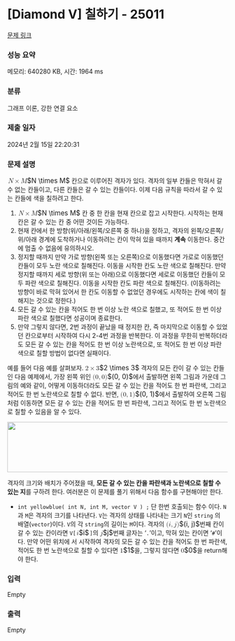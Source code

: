 # [Diamond V] 칠하기 - 25011 

[문제 링크](https://www.acmicpc.net/problem/25011) 

### 성능 요약

메모리: 640280 KB, 시간: 1964 ms

### 분류

그래프 이론, 강한 연결 요소

### 제출 일자

2024년 2월 15일 22:20:31

### 문제 설명

<p><mjx-container class="MathJax" jax="CHTML" style="font-size: 109%; position: relative;"> <mjx-math class="MJX-TEX" aria-hidden="true"><mjx-mi class="mjx-i"><mjx-c class="mjx-c1D441 TEX-I"></mjx-c></mjx-mi><mjx-mo class="mjx-n" space="3"><mjx-c class="mjx-cD7"></mjx-c></mjx-mo><mjx-mi class="mjx-i" space="3"><mjx-c class="mjx-c1D440 TEX-I"></mjx-c></mjx-mi></mjx-math><mjx-assistive-mml unselectable="on" display="inline"><math xmlns="http://www.w3.org/1998/Math/MathML"><mi>N</mi><mo>×</mo><mi>M</mi></math></mjx-assistive-mml><span aria-hidden="true" class="no-mathjax mjx-copytext">$N \times M$</span></mjx-container> 칸으로 이루어진 격자가 있다. 격자의 일부 칸들은 막혀서 갈 수 없는 칸들이고, 다른 칸들은 갈 수 있는 칸들이다. 이제 다음 규칙을 따라서 갈 수 있는 칸들에 색을 칠하려고 한다.</p>

<ol>
	<li><mjx-container class="MathJax" jax="CHTML" style="font-size: 109%; position: relative;"> <mjx-math class="MJX-TEX" aria-hidden="true"><mjx-mi class="mjx-i"><mjx-c class="mjx-c1D441 TEX-I"></mjx-c></mjx-mi><mjx-mo class="mjx-n" space="3"><mjx-c class="mjx-cD7"></mjx-c></mjx-mo><mjx-mi class="mjx-i" space="3"><mjx-c class="mjx-c1D440 TEX-I"></mjx-c></mjx-mi></mjx-math><mjx-assistive-mml unselectable="on" display="inline"><math xmlns="http://www.w3.org/1998/Math/MathML"><mi>N</mi><mo>×</mo><mi>M</mi></math></mjx-assistive-mml><span aria-hidden="true" class="no-mathjax mjx-copytext">$N \times M$</span></mjx-container> 칸 중 한 칸을 현재 칸으로 잡고 시작한다. 시작하는 현재 칸은 갈 수 있는 칸 중 어떤 것이든 가능하다.</li>
	<li>현재 칸에서 한 방향(위/아래/왼쪽/오른쪽 중 하나)을 정하고, 격자의 왼쪽/오른쪽/위/아래 경계에 도착하거나 이동하려는 칸이 막혀 있을 때까지 <strong>계속</strong> 이동한다. 중간에 멈출 수 없음에 유의하시오.</li>
	<li>정지할 때까지 만약 가로 방향(왼쪽 또는 오른쪽)으로 이동했다면 가로로 이동했던 칸들이 모두 노란 색으로 칠해진다. 이동을 시작한 칸도 노란 색으로 칠해진다. 만약 정지할 때까지 세로 방향(위 또는 아래)으로 이동했다면 세로로 이동했던 칸들이 모두 파란 색으로 칠해진다. 이동을 시작한 칸도 파란 색으로 칠해진다. (이동하려는 방향이 바로 막혀 있어서 한 칸도 이동할 수 없었던 경우에도 시작하는 칸에 색이 칠해지는 것으로 정한다.)</li>
	<li>모든 갈 수 있는 칸을 적어도 한 번 이상 노란 색으로 칠했고, 또 적어도 한 번 이상 파란 색으로 칠했다면 성공이며 종료한다.</li>
	<li>만약 그렇지 않다면, 2번 과정이 끝났을 때 정지한 칸, 즉 마지막으로 이동할 수 있었던 칸으로부터 시작하여 다시 2-4번 과정을 반복한다. 이 과정을 무한히 반복하더라도 모든 갈 수 있는 칸을 적어도 한 번 이상 노란색으로, 또 적어도 한 번 이상 파란 색으로 칠할 방법이 없다면 실패이다.</li>
</ol>

<p>예를 들어 다음 예를 살펴보자. <mjx-container class="MathJax" jax="CHTML" style="font-size: 109%; position: relative;"><mjx-math class="MJX-TEX" aria-hidden="true"><mjx-mn class="mjx-n"><mjx-c class="mjx-c32"></mjx-c></mjx-mn><mjx-mo class="mjx-n" space="3"><mjx-c class="mjx-cD7"></mjx-c></mjx-mo><mjx-mn class="mjx-n" space="3"><mjx-c class="mjx-c33"></mjx-c></mjx-mn></mjx-math><mjx-assistive-mml unselectable="on" display="inline"><math xmlns="http://www.w3.org/1998/Math/MathML"><mn>2</mn><mo>×</mo><mn>3</mn></math></mjx-assistive-mml><span aria-hidden="true" class="no-mathjax mjx-copytext">$2 \times 3$</span></mjx-container> 격자의 모든 칸이 갈 수 있는 칸들인 다음 예제에서, 가장 왼쪽 위인 <mjx-container class="MathJax" jax="CHTML" style="font-size: 109%; position: relative;"><mjx-math class="MJX-TEX" aria-hidden="true"><mjx-mo class="mjx-n"><mjx-c class="mjx-c28"></mjx-c></mjx-mo><mjx-mn class="mjx-n"><mjx-c class="mjx-c30"></mjx-c></mjx-mn><mjx-mo class="mjx-n"><mjx-c class="mjx-c2C"></mjx-c></mjx-mo><mjx-mn class="mjx-n" space="2"><mjx-c class="mjx-c30"></mjx-c></mjx-mn><mjx-mo class="mjx-n"><mjx-c class="mjx-c29"></mjx-c></mjx-mo></mjx-math><mjx-assistive-mml unselectable="on" display="inline"><math xmlns="http://www.w3.org/1998/Math/MathML"><mo stretchy="false">(</mo><mn>0</mn><mo>,</mo><mn>0</mn><mo stretchy="false">)</mo></math></mjx-assistive-mml><span aria-hidden="true" class="no-mathjax mjx-copytext">$(0, 0)$</span></mjx-container>에서 출발하면 왼쪽 그림과 가운데 그림의 예와 같이, 어떻게 이동하더라도 모든 갈 수 있는 칸을 적어도 한 번 파란색, 그리고 적어도 한 번 노란색으로 칠할 수 없다. 반면, <mjx-container class="MathJax" jax="CHTML" style="font-size: 109%; position: relative;"><mjx-math class="MJX-TEX" aria-hidden="true"><mjx-mo class="mjx-n"><mjx-c class="mjx-c28"></mjx-c></mjx-mo><mjx-mn class="mjx-n"><mjx-c class="mjx-c30"></mjx-c></mjx-mn><mjx-mo class="mjx-n"><mjx-c class="mjx-c2C"></mjx-c></mjx-mo><mjx-mn class="mjx-n" space="2"><mjx-c class="mjx-c31"></mjx-c></mjx-mn><mjx-mo class="mjx-n"><mjx-c class="mjx-c29"></mjx-c></mjx-mo></mjx-math><mjx-assistive-mml unselectable="on" display="inline"><math xmlns="http://www.w3.org/1998/Math/MathML"><mo stretchy="false">(</mo><mn>0</mn><mo>,</mo><mn>1</mn><mo stretchy="false">)</mo></math></mjx-assistive-mml><span aria-hidden="true" class="no-mathjax mjx-copytext">$(0, 1)$</span></mjx-container>에서 출발하여 오른쪽 그림처럼 이동하면 모든 갈 수 있는 칸을 적어도 한 번 파란색, 그리고 적어도 한 번 노란색으로 칠할 수 있음을 알 수 있다.</p>

<p style="text-align: center;"><img alt="" src="" style="width: 574px; height: 115px;"></p>

<p>격자의 크기와 배치가 주어졌을 때, <strong>모든 갈 수 있는 칸을 파란색과 노란색으로 칠할 수 있는 지</strong>를 구하려 한다. 여러분은 이 문제를 풀기 위해서 다음 함수를 구현해야만 한다.</p>

<ul>
	<li><code>int yellowblue( int N, int M, vector<string><string> V ) ;</string></code> 단 한번 호출되는 함수 이다. <code>N</code>과 <code>M</code>은 격자의 크기를 나타낸다. <code>V</code>는 격자의 상태를 나타내는 크기 <code>N</code>인 <code>string</code> 의 배열(<code>vector</code>)이다. <code>V</code>의 각 <code>string</code>의 길이는 <code>M</code>이다. 격자의 <mjx-container class="MathJax" jax="CHTML" style="font-size: 109%; position: relative;"><mjx-math class="MJX-TEX" aria-hidden="true"><mjx-mo class="mjx-n"><mjx-c class="mjx-c28"></mjx-c></mjx-mo><mjx-mi class="mjx-i"><mjx-c class="mjx-c1D456 TEX-I"></mjx-c></mjx-mi><mjx-mo class="mjx-n"><mjx-c class="mjx-c2C"></mjx-c></mjx-mo><mjx-mi class="mjx-i" space="2"><mjx-c class="mjx-c1D457 TEX-I"></mjx-c></mjx-mi><mjx-mo class="mjx-n"><mjx-c class="mjx-c29"></mjx-c></mjx-mo></mjx-math><mjx-assistive-mml unselectable="on" display="inline"><math xmlns="http://www.w3.org/1998/Math/MathML"><mo stretchy="false">(</mo><mi>i</mi><mo>,</mo><mi>j</mi><mo stretchy="false">)</mo></math></mjx-assistive-mml><span aria-hidden="true" class="no-mathjax mjx-copytext">$(i, j)$</span></mjx-container>번째 칸이 갈 수 있는 칸이라면 <code>V[</code><mjx-container class="MathJax" jax="CHTML" style="font-size: 109%; position: relative;"> <mjx-math class="MJX-TEX" aria-hidden="true"><mjx-mi class="mjx-i"><mjx-c class="mjx-c1D456 TEX-I"></mjx-c></mjx-mi></mjx-math><mjx-assistive-mml unselectable="on" display="inline"><math xmlns="http://www.w3.org/1998/Math/MathML"><mi>i</mi></math></mjx-assistive-mml><span aria-hidden="true" class="no-mathjax mjx-copytext">$i$</span> </mjx-container><code>]</code>의 <mjx-container class="MathJax" jax="CHTML" style="font-size: 109%; position: relative;"><mjx-math class="MJX-TEX" aria-hidden="true"><mjx-mi class="mjx-i"><mjx-c class="mjx-c1D457 TEX-I"></mjx-c></mjx-mi></mjx-math><mjx-assistive-mml unselectable="on" display="inline"><math xmlns="http://www.w3.org/1998/Math/MathML"><mi>j</mi></math></mjx-assistive-mml><span aria-hidden="true" class="no-mathjax mjx-copytext">$j$</span></mjx-container>번째 글자는 ‘<code>.</code>’이고, 막혀 있는 칸이면 ‘<code>#</code>’이다. 만약 어떤 위치에 서 시작하여 격자의 모든 갈 수 있는 칸을 적어도 한 번 파란색, 적어도 한 번 노란색으로 칠할 수 있다면 <mjx-container class="MathJax" jax="CHTML" style="font-size: 109%; position: relative;"><mjx-math class="MJX-TEX" aria-hidden="true"><mjx-mn class="mjx-n"><mjx-c class="mjx-c31"></mjx-c></mjx-mn></mjx-math><mjx-assistive-mml unselectable="on" display="inline"><math xmlns="http://www.w3.org/1998/Math/MathML"><mn>1</mn></math></mjx-assistive-mml><span aria-hidden="true" class="no-mathjax mjx-copytext">$1$</span></mjx-container>을, 그렇지 않다면 <mjx-container class="MathJax" jax="CHTML" style="font-size: 109%; position: relative;"><mjx-math class="MJX-TEX" aria-hidden="true"><mjx-mn class="mjx-n"><mjx-c class="mjx-c30"></mjx-c></mjx-mn></mjx-math><mjx-assistive-mml unselectable="on" display="inline"><math xmlns="http://www.w3.org/1998/Math/MathML"><mn>0</mn></math></mjx-assistive-mml><span aria-hidden="true" class="no-mathjax mjx-copytext">$0$</span></mjx-container>을 return해야 한다.</li>
</ul>

### 입력 

 Empty

### 출력 

 Empty

